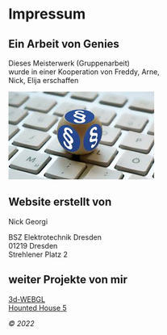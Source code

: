 # Impressum

<h2>Ein Arbeit von Genies</h2>

Dieses Meisterwerk (Gruppenarbeit)<br> wurde in einer 
Kooperation von Freddy, Arne,<br> Nick, Elija
erschaffen

![impressum](images/impressum.jpg)

<h2>Website erstellt von</h2>

Nick Georgi

BSZ Elektrotechnik Dresden  
01219 Dresden  
Strehlener Platz 2

<h2> weiter Projekte von mir</h2>
<a href="https://webgl-3d-eosin.vercel.app/" target="_blank">3d-WEBGL</a><br>
<a href="https://haunted-house-noname.vercel.app/" target="_blank">Hounted House 5</a>


*&copy; 2022*



